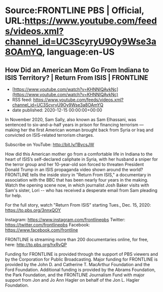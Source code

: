 # Source:FRONTLINE PBS | Official, URL:https://www.youtube.com/feeds/videos.xml?channel_id=UC3ScyryU9Oy9Wse3a8OAmYQ, language:en-US

## How Did an American Mom Go From Indiana to ISIS Territory? | Return From ISIS | FRONTLINE
 - [https://www.youtube.com/watch?v=KHNNIQAvkNc](https://www.youtube.com/watch?v=KHNNIQAvkNc)
 - RSS feed: https://www.youtube.com/feeds/videos.xml?channel_id=UC3ScyryU9Oy9Wse3a8OAmYQ
 - date published: 2020-12-15 00:00:00+00:00

In November 2020, Sam Sally, also known as Sam Elhassani, was sentenced to six-and-a-half years in prison for financing terrorism — making her the first American woman brought back from Syria or Iraq and convicted on ISIS-related terrorism charges.

Subscribe on YouTube: http://bit.ly/1BycsJW

How did this American mother go from a comfortable life in Indiana to the heart of ISIS’s self-declared caliphate in Syria, with her husband a sniper for the terror group and her 10-year-old son forced to threaten President Donald Trump in an ISIS propaganda video shown around the world? FRONTLINE tells the inside story in "Return From ISIS," a documentary in association with the BBC that has been nearly four years in the making. Watch the opening scene now, in which journalist Josh Baker visits with Sam's sister, Lori -- who has received a desperate email from Sam pleading for help.

For the full story, watch "Return From ISIS" starting Tues., Dec. 15, 2020: https://to.pbs.org/3nnxQOY

Instagram: https://www.instagram.com/frontlinepbs
Twitter: https://twitter.com/frontlinepbs
Facebook: https://www.facebook.com/frontline

FRONTLINE is streaming more than 200 documentaries online, for free, here: http://to.pbs.org/hxRvQP 

Funding for FRONTLINE is provided through the support of PBS viewers and by the Corporation for Public Broadcasting. Major funding for FRONTLINE is provided by the John D. and Catherine T. MacArthur Foundation and the Ford Foundation. Additional funding is provided by the Abrams Foundation, the Park Foundation, and the FRONTLINE Journalism Fund with major support from Jon and Jo Ann Hagler on behalf of the Jon L. Hagler Foundation.

